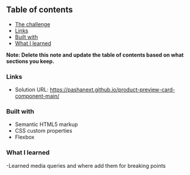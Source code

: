 ## Table of contents

- [The challenge](#the-challenge)
- [Links](#links)
- [Built with](#built-with)
- [What I learned](#what-i-learned)

**Note: Delete this note and update the table of contents based on what sections you keep.**

### Links

- Solution URL: https://pashanext.github.io/product-preview-card-component-main/

### Built with

- Semantic HTML5 markup
- CSS custom properties
- Flexbox

### What I learned

-Learned media queries and where add them for breaking points
